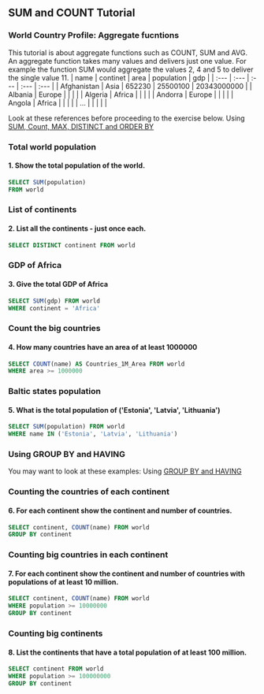 ## SUM and COUNT Tutorial
### World Country Profile: Aggregate fucntions
This tutorial is about aggregate functions such as COUNT, SUM and AVG. An aggregate function takes many values and delivers just one value. For example the function SUM would aggregate the values 2, 4 and 5 to deliver the single value 11.
| name | continet | area | population | gdp |
| :--- | :--- | :--- | :--- | :--- |
| Afghanistan | Asia | 652230 | 25500100 | 20343000000 |
| Albania | Europe |  |  |  |
| Algeria | Africa |  |  |  |
| Andorra | Europe |  |  |  |
| Angola | Africa |  |  |  |
| ... |  |  |  |  |


Look at these references before proceeding to the exercise below.
Using [SUM, Count, MAX, DISTINCT and ORDER BY](https://github.com/ojudz08/sqlzoo-answers/tree/main/References/SUM%2C%20Count%2C%20MAX%2C%20DISTINCT%20and%20ORDER%20BY)

### Total world population
#### 1. Show the total population of the world.
```SQL
SELECT SUM(population)
FROM world
```


### List of continents
#### 2. List all the continents - just once each.
```SQL
SELECT DISTINCT continent FROM world
```


### GDP of Africa
#### 3. Give the total GDP of Africa
```SQL
SELECT SUM(gdp) FROM world
WHERE continent = 'Africa'
```


### Count the big countries
#### 4. How many countries have an area of at least 1000000
```SQL
SELECT COUNT(name) AS Countries_1M_Area FROM world
WHERE area >= 1000000
```


### Baltic states population
#### 5. What is the total population of ('Estonia', 'Latvia', 'Lithuania')
```SQL
SELECT SUM(population) FROM world
WHERE name IN ('Estonia', 'Latvia', 'Lithuania')
```


### Using GROUP BY and HAVING
You may want to look at these examples: Using [GROUP BY and HAVING](https://github.com/ojudz08/sqlzoo-answers/tree/main/References/GROUP%20BY%20and%20HAVING)


### Counting the countries of each continent
#### 6. For each continent show the continent and number of countries.
```SQL
SELECT continent, COUNT(name) FROM world
GROUP BY continent
```

### Counting big countries in each continent
#### 7. For each continent show the continent and number of countries with populations of at least 10 million.
```SQL
SELECT continent, COUNT(name) FROM world
WHERE population >= 10000000
GROUP BY continent
```


### Counting big continents
#### 8. List the continents that have a total population of at least 100 million.
```SQL
SELECT continent FROM world
WHERE population >= 100000000
GROUP BY continent
```